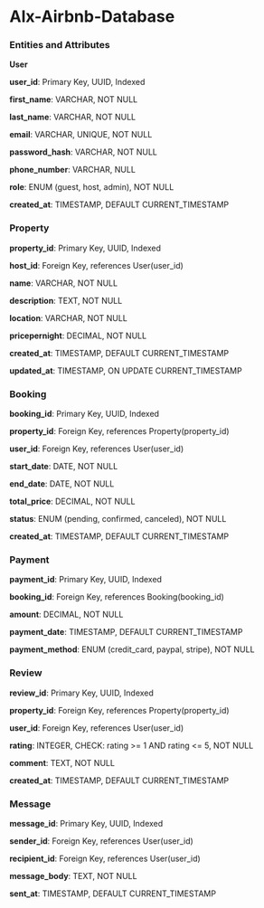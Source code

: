 # Alx-Airbnb-Database

### Entities and Attributes

**User**

**user_id**: Primary Key, UUID, Indexed

**first_name**: VARCHAR, NOT NULL

**last_name**: VARCHAR, NOT NULL

**email**: VARCHAR, UNIQUE, NOT NULL

**password_hash**: VARCHAR, NOT NULL

**phone_number**: VARCHAR, NULL

**role**: ENUM (guest, host, admin), NOT NULL

**created_at**: TIMESTAMP, DEFAULT CURRENT_TIMESTAMP

### Property

**property_id**: Primary Key, UUID, Indexed

**host_id**: Foreign Key, references User(user_id)

**name**: VARCHAR, NOT NULL

**description**: TEXT, NOT NULL

**location**: VARCHAR, NOT NULL

**pricepernight**: DECIMAL, NOT NULL

**created_at**: TIMESTAMP, DEFAULT CURRENT_TIMESTAMP

**updated_at**: TIMESTAMP, ON UPDATE CURRENT_TIMESTAMP

### Booking

**booking_id**: Primary Key, UUID, Indexed

**property_id**: Foreign Key, references Property(property_id)

**user_id**: Foreign Key, references User(user_id)

**start_date**: DATE, NOT NULL

**end_date**: DATE, NOT NULL

**total_price**: DECIMAL, NOT NULL

**status**: ENUM (pending, confirmed, canceled), NOT NULL

**created_at**: TIMESTAMP, DEFAULT CURRENT_TIMESTAMP

### Payment

**payment_id**: Primary Key, UUID, Indexed

**booking_id**: Foreign Key, references Booking(booking_id)

**amount**: DECIMAL, NOT NULL

**payment_date**: TIMESTAMP, DEFAULT CURRENT_TIMESTAMP

**payment_method**: ENUM (credit_card, paypal, stripe), NOT NULL

### Review

**review_id**: Primary Key, UUID, Indexed

**property_id**: Foreign Key, references Property(property_id)

**user_id**: Foreign Key, references User(user_id)

**rating**: INTEGER, CHECK: rating >= 1 AND rating <= 5, NOT NULL

**comment**: TEXT, NOT NULL

**created_at**: TIMESTAMP, DEFAULT CURRENT_TIMESTAMP

### Message

**message_id**: Primary Key, UUID, Indexed

**sender_id**: Foreign Key, references User(user_id)

**recipient_id**: Foreign Key, references User(user_id)

**message_body**: TEXT, NOT NULL

**sent_at**: TIMESTAMP, DEFAULT CURRENT_TIMESTAMP
